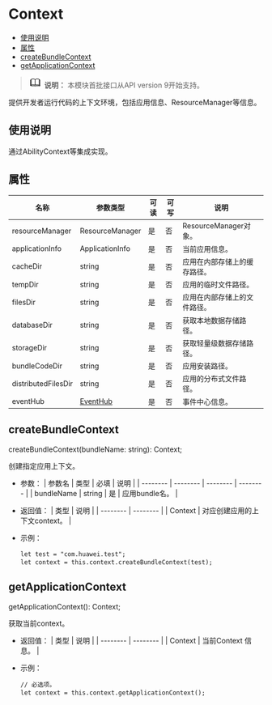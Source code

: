# Context

- [使用说明](#使用说明)
- [属性](#属性)
- [createBundleContext](#createBundleContext)
- [getApplicationContext](#getApplicationContext)


> ![icon-note.gif](public_sys-resources/icon-note.gif) **说明：**
> 本模块首批接口从API version 9开始支持。


提供开发者运行代码的上下文环境，包括应用信息、ResourceManager等信息。


## 使用说明


通过AbilityContext等集成实现。


## 属性

  | 名称 | 参数类型 | 可读 | 可写 | 说明 | 
| -------- | -------- | -------- | -------- | -------- |
| resourceManager | ResourceManager | 是 | 否 | ResourceManager对象。 | 
| applicationInfo | ApplicationInfo | 是 | 否 | 当前应用信息。 | 
| cacheDir | string | 是 | 否 | 应用在内部存储上的缓存路径。 | 
| tempDir | string | 是 | 否 | 应用的临时文件路径。 | 
| filesDir | string | 是 | 否 | 应用在内部存储上的文件路径。 | 
| databaseDir | string | 是 | 否 | 获取本地数据存储路径。 | 
| storageDir | string | 是 | 否 | 获取轻量级数据存储路径。 | 
| bundleCodeDir | string | 是 | 否 | 应用安装路径。 | 
| distributedFilesDir | string | 是 | 否 | 应用的分布式文件路径。 | 
| eventHub | [EventHub](js-apis-eventhub.md) | 是 | 否 | 事件中心信息。| 


## createBundleContext

createBundleContext(bundleName: string): Context;

创建指定应用上下文。

- 参数：
    | 参数名 | 类型 | 必填 | 说明 | 
  | -------- | -------- | -------- | -------- |
  | bundleName | string | 是 | 应用bundle名。 | 

- 返回值：
    | 类型 | 说明 | 
  | -------- | -------- |
  | Context | 对应创建应用的上下文context。 | 

- 示例：
    
  ```
  let test = "com.huawei.test";
  let context = this.context.createBundleContext(test);
  ```


## getApplicationContext

getApplicationContext(): Context;

获取当前context。

- 返回值：
    | 类型 | 说明 | 
  | -------- | -------- |
  | Context | 当前Context&nbsp;信息。 | 

- 示例：
    
  ```
  // 必选项。
  let context = this.context.getApplicationContext();
  ```
